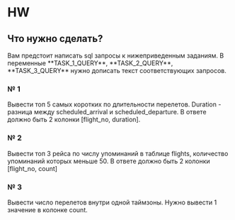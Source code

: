 # HW 
<h2>Что нужно сделать?</h2>
Вам предстоит написать sql запросы к нижеприведенным заданиям. В переменные **TASK_1_QUERY**,
**TASK_2_QUERY**, **TASK_3_QUERY** нужно дописать текст соответствующих запросов.

<h3>№ 1</h3>

Вывести топ 5 самых коротких по длительности перелетов. Duration - разница между scheduled_arrival и scheduled_departure.
В ответе должно быть 2 колонки [flight_no, duration].

<h3>№ 2</h3>

Вывести топ 3 рейса по числу упоминаний в таблице flights,
количество упоминаний которых меньше 50.
В ответе должно быть 2 колонки [flight_no, count]

<h3>№ 3</h3>

Вывести число перелетов внутри одной таймзоны.
Нужно вывести 1 значение в колонке count.
